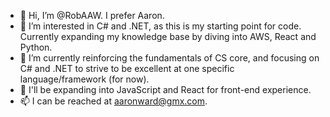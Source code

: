 - 👋 Hi, I’m @RobAAW. I prefer Aaron.
- 👀 I’m interested in C# and .NET, as this is my starting point for code. Currently expanding my knowledge base by diving into AWS, React and Python.
- 🌱 I’m currently reinforcing the fundamentals of CS core, and focusing on C# and .NET to strive to be excellent at one specific language/framework (for now). 
- 🌱 I'll be expanding into JavaScript and React for front-end experience.
- 📫 I can be reached at aaronward@gmx.com.

<!---
RobAAW/RobAAW is a ✨ special ✨ repository because its `README.md` (this file) appears on your GitHub profile.
You can click the Preview link to take a look at your changes.
--->
